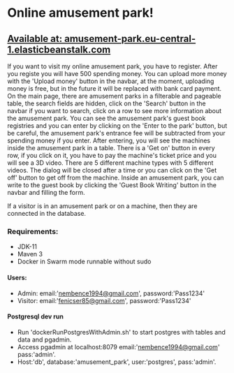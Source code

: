 # Online amusement park!

## [Available at: amusement-park.eu-central-1.elasticbeanstalk.com](http://amusement-park.eu-central-1.elasticbeanstalk.com)

If you want to visit my online amusement park, you have to register. After you registe you will have 500 spending money. You can upload more money with the 'Upload money' button in the navbar, at the moment, uploading money is free, but in the future it will be replaced with bank card payment.
On the main page, there are amusement parks in a filterable and pageable table, the search fields are hidden, click on the 'Search' button in the navbar if you want to search, click on a row to see more information about the amusement park. You can see the amusement park's guest book registries and you can enter by clicking on the 'Enter to the park' button, but be careful, the amusement park's entrance fee will be subtracted from your spending money if you enter.
After entering, you will see the machines inside the amusement park in a table. There is a 'Get on' button in every row, if you click on it, you have to pay the machine's ticket price and you will see a 3D video. There are 5 different machine types with 5 different videos. The dialog will be closed after a time or you can click on the 'Get off' button to get off from the machine. Inside an amusement park, you can write to the guest book by clicking the 'Guest Book Writing' button in the navbar and filling the form.

If a visitor is in an amusement park or on a machine, then they are connected in the database.

### Requirements:

- JDK-11
- Maven 3
- Docker in Swarm mode runnable without sudo

#### Users:

- Admin: email:'nembence1994@gmail.com', password:'Pass1234'
- Visitor: email:'fenicser85@gmail.com', password:'Pass1234'

#### Postgresql dev run

- Run 'dockerRunPostgresWithAdmin.sh' to start postgres with tables and data and pgadmin.
- Access pgadmin at localhost:8079 email:'nembence1994@gmail.com' pass:'admin'.
- Host:'db', database:'amusement_park', user:'postgres', pass:'admin'.
